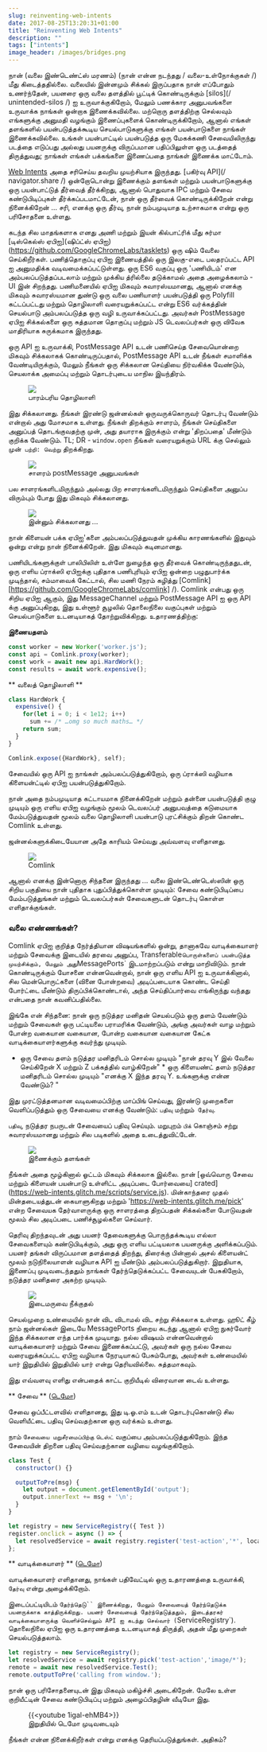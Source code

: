 ```yaml
---
slug: reinventing-web-intents
date: 2017-08-25T13:20:31+01:00
title: "Reinventing Web Intents"
description: ""
tags: ["intents"]
image_header: /images/bridges.png
---
```

நான் (வலை இண்டெண்ட்ஸ் மரணம்) (நான் என்ன நடந்தது / வலை-உள்நோக்குகள் /) மீது கிடைத்ததில்லை. வலையில் இன்னமும் சிக்கல் இருப்பதாக நான் எப்போதும் உணர்ந்தேன், பயனரை ஒரு வலை தளத்தில் பூட்டிக் கொண்டிருக்கும் [silos](/ unintended-silos /) ஐ உருவாக்குகிறோம், மேலும் பணக்கார அனுபவங்களை உருவாக்க நாங்கள் ஒன்றாக இணைக்கவில்லை. மற்றொரு தளத்திற்கு செல்லவும் எங்களுக்கு அனுமதி வழங்கும் இணைப்புகளைக் கொண்டிருக்கிறோம், ஆனால் எங்கள் தளங்களில் பயன்படுத்தக்கூடிய செயல்பாடுகளுக்கு எங்கள் பயன்பாடுகளை நாங்கள் இணைக்கவில்லை. உங்கள் பயன்பாட்டில் பயன்படுத்த ஒரு மேகக்கணி சேவையிலிருந்து படத்தை எடுப்பது அல்லது பயனருக்கு விருப்பமான பதிப்பிலுள்ள ஒரு படத்தைத் திருத்துவது; நாங்கள் எங்கள் பக்கங்களை இணைப்பதை நாங்கள் இணைக்க மாட்டோம்.

[Web Intents](https://en.wikipedia.org/wiki/Web_Intents) அதை சரிசெய்ய தவறிய முயற்சியாக இருந்தது. [பகிர்வு API](/ navigator.share /) ஒன்றோடொன்று இணைக்கும் தளங்கள் மற்றும் பயன்பாடுகளுக்கு ஒரு பயன்பாட்டுத் தீர்வைத் தீர்க்கிறது, ஆனால் பொதுவாக IPC மற்றும் சேவை கண்டுபிடிப்புகள் தீர்க்கப்படமாட்டேன், நான் ஒரு தீர்வைக் கொண்டிருக்கிறேன் என்று நினைக்கிறேன் ... சரி, எனக்கு ஒரு தீர்வு, நான் நம்பமுடியாத உற்சாகமாக என்று ஒரு பரிசோதனை உள்ளது.

கடந்த சில மாதங்களாக எனது அணி மற்றும் இயன் கில்பாட்ரிக் மீது சுர்மா [டிஸ்கெல்ஸ் ஏபிஐ](ஷிப்ட்ஸ் ஏபிஐ) (https://github.com/GoogleChromeLabs/tasklets) ஒரு ஷிம் வேலை செய்கிறீர்கள். பணித்தொகுப்பு ஏபிஐ இணையத்தில் ஒரு இலகு-எடை பலதரப்பட்ட API ஐ அனுமதிக்க வடிவமைக்கப்பட்டுள்ளது. ஒரு ES6 வகுப்பு ஒரு 'பணியிடம்' என அம்பலப்படுத்தப்படலாம் மற்றும் முக்கிய த்ரில்லை தடுக்காமல் அதை அழைக்கலாம் - UI இன் சிறந்தது. பணிமனையில் ஏபிஐ மிகவும் சுவாரஸ்யமானது, ஆனால் எனக்கு மிகவும் சுவாரஸ்யமான துண்டு ஒரு வலை பணியாளர் பயன்படுத்தி ஒரு Polyfill கட்டப்பட்டது மற்றும் தொழிலாளி வரையறுக்கப்பட்ட என்று ES6 வர்க்கத்தின் செயல்பாடு அம்பலப்படுத்த ஒரு வழி உருவாக்கப்பட்டது. அவர்கள் PostMessage ஏபிஐ சிக்கல்களை ஒரு சுத்தமான தொகுப்பு மற்றும் JS டெவலப்பர்கள் ஒரு விவேக மாதிரியாக சுருக்கமாக இருந்தது.

ஒரு API ஐ உருவாக்கி, PostMessage API உடன் பணிசெய்த சேவையொன்றை மிகவும் சிக்கலாகக் கொண்டிருப்பதால், PostMessage API உடன் நீங்கள் சமாளிக்க வேண்டியிருக்கும், மேலும் நீங்கள் ஒரு சிக்கலான செய்தியை நிர்வகிக்க வேண்டும், செயலாக்க அமைப்பு மற்றும் தொடர்புடைய மாநில இயந்திரம்.

<figure><img src="/images/worker-dx.png"><figcaption> பாரம்பரிய தொழிலாளி </figcaption></figure>

இது சிக்கலானது. நீங்கள் இரண்டு ஜன்னல்கள் ஒருவருக்கொருவர் தொடர்பு வேண்டும் என்றால் அது மோசமாக உள்ளது. நீங்கள் திறக்கும் சாளரம், நீங்கள் செய்திகளை அனுப்பத் தொடங்குவதற்கு முன், அது தயாராக இருக்கும் என்று 'திறப்பதை' மீண்டும் குறிக்க வேண்டும். TL; DR - `window.open` நீங்கள் வரையறுக்கும் URL க்கு செல்லும் முன்` பற்றி: வெற்று` திறக்கிறது.

<figure><img src="/images/window-dx.png"><figcaption> சாளரம் postMessage அனுபவங்கள் </figcaption></figure>

பல சாளரங்களிடமிருந்தும் அல்லது பிற சாளரங்களிடமிருந்தும் செய்திகளை அனுப்ப விரும்பும் போது இது மிகவும் சிக்கலானது.

<figure><img src="/images/complex-workers.png"><figcaption> இன்னும் சிக்கலானது ... </figcaption></figure>

நான் கிளையன் பக்க ஏபிஐ'களை அம்பலப்படுத்துவதன் முக்கிய காரணங்களில் இதுவும் ஒன்று என்று நான் நினைக்கிறேன். இது மிகவும் கடினமானது.

பணியிடங்களுக்குள் பாலிபிலிள் உள்ளே நுழைந்த ஒரு தீர்வைக் கொண்டிருந்ததுடன், ஒரு எளிய ப்ராக்ஸி ஏபிஐக்கு புதிதாக பணிபுரியும் ஏபிஐ ஒன்றை பழுதுபார்க்க முடிந்தால், சம்மாவைக் கேட்டால், சில மணி நேரம் கழித்து [Comlink] [https://github.com/GoogleChromeLabs/comlink] /). Comlink என்பது ஒரு சிறிய ஏபிஐ ஆகும், இது MessageChannel மற்றும் PostMessage API ஐ ஒரு API க்கு அனுப்புகிறது, இது உள்ளூர் சூழலில் தொலைநிலை வகுப்புகள் மற்றும் செயல்பாடுகளை உடனடியாகத் தோற்றுவிக்கிறது. உதாரணத்திற்கு:

**இணையதளம்**


```javascript
const worker = new Worker('worker.js');
const api = Comlink.proxy(worker);
const work = await new api.HardWork();
const results = await work.expensive();
```


** வலைத் தொழிலாளி **


```javascript
class HardWork {
  expensive() {
    for(let i = 0; i < 1e12; i++)
      sum += /* …omg so much maths… */
    return sum;
  }
}

Comlink.expose({HardWork}, self);
```


சேவையில் ஒரு API ஐ நாங்கள் அம்பலப்படுத்துகிறோம், ஒரு ப்ராக்ஸி வழியாக கிளையன்ட்டில் ஏபிஐ பயன்படுத்துகிறோம்.

நான் அதை நம்பமுடியாத கட்டாயமாக நினைக்கிறேன் மற்றும் தன்னை பயன்படுத்தி குழு முடியும் ஒரு எளிய ஏபிஐ வழங்கும் மூலம் டெவலப்பர் அனுபவத்தை கடுமையாக மேம்படுத்துவதன் மூலம் வலை தொழிலாளி பயன்பாடு புரட்சிக்கும் திறன் கொண்ட Comlink உள்ளது.

ஜன்னல்களுக்கிடையேயான அதே காரியம் செய்வது அவ்வளவு எளிதானது.

<figure><img src="/images/comlink.png"><figcaption> Comlink </figcaption></figure>

ஆனால் எனக்கு இன்னொரு சிந்தனை இருந்தது ... வலை இண்டெண்டெஸ்ஸின் ஒரு சிறிய பகுதியை நான் புதிதாக புதுப்பித்துக்கொள்ள முடியும்: சேவை கண்டுபிடிப்பை மேம்படுத்துங்கள் மற்றும் டெவலப்பர்கள் சேவைகளுடன் தொடர்பு கொள்ள எளிதாக்குங்கள்.

### வலை எண்ணங்கள்?

Comlink ஏபிஐ குறித்த நேர்த்தியான விஷயங்களில் ஒன்று, தானாகவே வாடிக்கையாளர் மற்றும் சேவைக்கு இடையில் தரவை அனுப்ப, Transferable` பொருள்களைப் பயன்படுத்த முயற்சிக்கும், மேலும் அது `MessagePorts` இடமாற்றப்படும் என்று மாறிவிடும். நான் கொண்டிருக்கும் யோசனை என்னவென்றால், நான் ஒரு எளிய API ஐ உருவாக்கினால், சில மென்பொருட்களை (வினை போன்றவை) அடிப்படையாக கொண்ட செய்தி போர்ட்டை மீண்டும் திருப்பிக்கொண்டால், அந்த செய்திப்பார்வை எங்கிருந்து வந்தது என்பதை நான் கவனிப்பதில்லை.

இங்கே என் சிந்தனை: நான் ஒரு நடுத்தர மனிதன் செயல்படும் ஒரு தளம் வேண்டும் மற்றும் சேவைகள் ஒரு பட்டியலை பராமரிக்க வேண்டும், அங்கு அவர்கள் வாழ மற்றும் போன்ற வகையான வகையான, போன்ற வகையான வகையான கேட்க வாடிக்கையாளர்களுக்கு கவர்ந்து முடியும்.

* ஒரு சேவை தளம் நடுத்தர மனிதரிடம் சொல்ல முடியும் "நான் தரவு Y இல் வேலை செய்கிறேன் X மற்றும் Z பக்கத்தில் வாழ்கிறேன்" * ஒரு கிளையண்ட் தளம் நடுத்தர மனிதரிடம் சொல்ல முடியும் "எனக்கு X இந்த தரவு Y. உங்களுக்கு என்ன வேண்டும்? "

இது முரட்டுத்தனமான வடிவமைப்பிற்கு மாப்பிங் செய்வது, இரண்டு முறைகளை வெளிப்படுத்தும் ஒரு சேவையை எனக்கு வேண்டும்: `பதிவு` மற்றும்` தேர்வு`.

`பதிவு`, நடுத்தர நபருடன் சேவையைப் பதிவு செய்யும். மறுபுறம் `பிக்` கொஞ்சம் சற்று சுவாரஸ்யமானது மற்றும் சில படிகளில் அதை உடைத்துவிட்டேன்.

<figure><img src="/images/webintents-step-1.png"><figcaption> இணைக்கும் தளங்கள் </figcaption></figure>

நீங்கள் அதை மூழ்கினால் ஓட்டம் மிகவும் சிக்கலாக இல்லை. நான் [ஒவ்வொரு சேவை மற்றும் கிளையன் பயன்பாடு உள்ளிட்ட அடிப்படை போர்வையை] crated] (https://web-intents.glitch.me/scripts/service.js). மின்காந்தரை முதல் மின்தடையத்துடன் கையாளுகிறது மற்றும் 'https://web-intents.glitch.me/pick' என்ற சேவையக தேர்வாளருக்கு ஒரு சாளரத்தை திறப்பதன் சிக்கல்களை போடுவதன் மூலம் சில அடிப்படை பணிச்சூழல்களை செய்வார்.

தெரிவு திறந்தவுடன் அது பயனர் தேவைகளுக்கு பொருந்தக்கூடிய எல்லா சேவைகளையும் கண்டுபிடிக்கும், அது ஒரு எளிய பட்டியலாக பயனருக்கு அளிக்கப்படும். பயனர் தங்கள் விருப்பமான தளத்தைத் திறந்து, திரைக்கு பின்னால் அசல் கிளையன்ட் மூலம் நடுநிலையாளன் வழியாக API ஐ மீண்டும் அம்பலப்படுத்துகிறார். இறுதியாக, இணைப்பு முடிவடைந்ததும் நாங்கள் தேர்ந்தெடுக்கப்பட்ட சேவையுடன் பேசுகிறோம், நடுத்தர மனிதரை அகற்ற முடியும்.

<figure><img src="/images/webintents-step-2.png"><figcaption> இடைமருவை நீக்குதல் </figcaption></figure>

செயல்முறை உண்மையில் நான் விட விடாமல் விட சற்று சிக்கலாக உள்ளது. ஹூட் கீழ் நாம் ஜன்னல்கள் இடையே MessagePorts நிறைய கடந்து ஆனால் ஏபிஐ நுகர்வோர் இந்த சிக்கலான எந்த பார்க்க முடியாது. நல்ல விஷயம் என்னவென்றால் வாடிக்கையாளர் மற்றும் சேவை இணைக்கப்பட்டு, அவர்கள் ஒரு நல்ல சேவை வரையறுக்கப்பட்ட ஏபிஐ வழியாக நேரடியாகப் பேசும்போது, ​​அவர்கள் உண்மையில் யார் இறுதியில் இறுதியில் யார் என்று தெரியவில்லை. சுத்தமாகவும்.

இது எவ்வளவு எளிது என்பதைக் காட்ட குறியீடில் விரைவான டைவ் உள்ளது.

** சேவை ** ([டெமோ](https://web-intents-service-1.glitch.me/))

சேவை ஒப்பீட்டளவில் எளிதானது, இது டி.ஓ.எம் உடன் தொடர்புகொண்டு சில வெளியீட்டை பதிவு செய்வதற்கான ஒரு வர்க்கம் உள்ளது.

நாம் `சேவையை மறுசீரமைப்பிற்கு` `டெஸ்ட்` வகுப்பை அம்பலப்படுத்துகிறோம். இந்த சேவையின் திறனை பதிவு செய்வதற்கான வழியை வழங்குகிறோம்.


```javascript
class Test {
  constructor() {}

  outputToPre(msg) {
    let output = document.getElementById('output');
    output.innerText += msg + '\n';
  }
}

let registry = new ServiceRegistry({ Test })
register.onclick = async () => {    
  let resolvedService = await registry.register('test-action','*', location.href);  
};
```


** வாடிக்கையாளர் ** ([டெமோ](https://web-intents-client.glitch.me/))

வாடிக்கையாளர் எளிதானது, நாங்கள் பதிவேட்டில் ஒரு உதாரணத்தை உருவாக்கி, `தேர்வு` என்று அழைக்கிறோம்.

இடைப்பட்டியிடம் `தேர்ந்தெடு`` இணைக்கிறது, மேலும் சேவையைத் தேர்ந்தெடுக்க பயனருக்காக காத்திருக்கிறது. பயனர் சேவையைத் தேர்ந்தெடுத்ததும், இடைத்தரகர் வாடிக்கையாளருக்கு வெளிச்செல்லும் API ஐ கடந்து செல்வார் (`ServiceRegistry`). தொலைநிலை ஏபிஐ ஒரு உதாரணத்தை உடனடியாகத் திருத்தி, அதன் மீது முறைகள் செயல்படுத்தலாம்.


```javascript
let registry = new ServiceRegistry();
let resolvedService = await registry.pick('test-action','image/*');
remote = await new resolvedService.Test();
remote.outputToPre('calling from window.');
```


நான் ஒரு பரிசோதனையுடன் இது மிகவும் மகிழ்ச்சி அடைகிறேன். மேலே உள்ள குறியீட்டின் சேவை கண்டுபிடிப்பு மற்றும் அழைப்பிதழின் வீடியோ இது.

<figure> {{&lt;youtube 1igal-ehMB4&gt;}} <figcaption> இறுதியில் டெமோ முடிவடையும் </figcaption></figure>

நீங்கள் என்ன நினைக்கிறீர்கள் என்று எனக்கு தெரியப்படுத்துங்கள். அதிகம்?